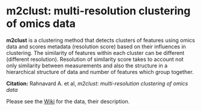 # m2clust: multi-resolution clustering of omics data #

**m2clust** is a clustering method that detects
clusters of features using omics data and scores metadata 
(resolution score) based on their influences in clustering.
The similarity of features within each cluster can be 
different (different resolution). Resolution of similarity score takes to 
account not only similarity between measurements and 
also the structure in a hierarchical structure of data and 
number of features which group together.

**Citation:** Rahnavard A. et al, *m2clust: multi-resolution clustering of omics data*


Please see the [Wiki](https://github.com/omicsEye/m2clust/wiki) for the data, their description.
